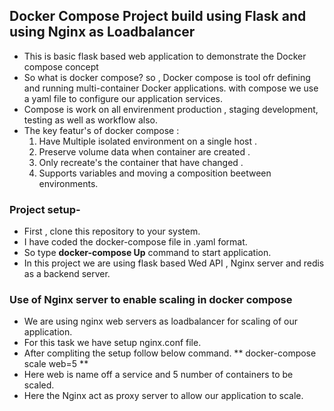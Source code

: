 ## Docker Compose Project build using Flask and using Nginx as Loadbalancer
- This is basic flask based web application  to demonstrate the Docker compose concept
- So what is docker compose? so , Docker compose is tool ofr defining and running multi-container Docker applications. with compose we use a yaml file to configure our
  application services.
- Compose is work on all envirenment production , staging development, testing as well as workflow also.
- The key featur's of docker compose :
   1. Have Multiple isolated environment on a single host .
   2. Preserve volume data when container are created .
   3. Only recreate's the container that have changed .
   4. Supports variables and moving a composition beetween environments.
      
### Project setup-
-  First , clone this repository to your system.
-  I have coded the docker-compose file in .yaml format.
-  So type **docker-compose Up** command to start application.
-  In this project we are using flask based Wed API , Nginx server and redis as a backend server.

### Use of Nginx server to enable scaling in docker compose
- We are using nginx web servers as loadbalancer for scaling of our application.
- For this task we have setup nginx.conf file.
- After compliting the setup follow below command.
   ** docker-compose scale web=5 **
- Here web is name off a service and 5 number of containers to be scaled.
- Here the Nginx act as proxy server to allow our application to scale.
  
  


 
